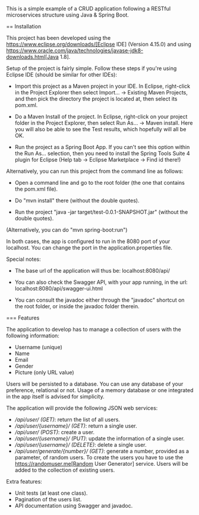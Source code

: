 This is a simple example of a CRUD application following a RESTful microservices structure using Java & Spring Boot.

== Installation

This project has been developed using the https://www.eclipse.org/downloads/[Eclipse IDE] (Version 4.15.0) and using
https://www.oracle.com/java/technologies/javase-jdk8-downloads.html[Java 1.8].

Setup of the project is fairly simple. Follow these steps if you're using Eclipse IDE (should be similar for other IDEs):

 - Import this project as a Maven project in your IDE. In Eclipse, right-click in the Project Explorer then select 
Import... -> Existing Maven Projects, and then pick the directory the project is located at, then select its pom.xml.
 
 - Do a Maven Install of the project. In Eclipse, right-click on your project folder in the Project Explorer, then
select Run As... -> Maven install. Here you will also be able to see the Test results, which hopefully will all be OK.

 - Run the project as a Spring Boot App. If you can't see this option within the Run As... selection, then you need to
install the Spring Tools Suite 4 plugin for Eclipse (Help tab -> Eclipse Marketplace -> Find id there!)

Alternatively, you can run this project from the command line as follows:

 - Open a command line and go to the root folder (the one that contains the pom.xml file).

 - Do "mvn install" there (without the double quotes).

 - Run the project "java -jar target/test-0.0.1-SNAPSHOT.jar" (without the double quotes).

(Alternatively, you can do "mvn spring-boot:run")

In both cases, the app is configured to run in the 8080 port of your localhost. You can change the port in the application.properties file.

Special notes:

 - The base url of the application will thus be: localhost:8080/api/

 - You can also check the Swagger API, with your app running, in the url: localhost:8080/api/swagger-ui.html

 - You can consult the javadoc either through the "javadoc" shortcut on the root folder, or inside the javadoc folder therein.

=== Features

The application to develop has to manage a collection of users with the following information:

* Username (unique)
* Name
* Email
* Gender
* Picture (only URL value)

Users will be persisted to a database. You can use any database of your preference, relational or
not. Usage of a memory database or one integrated in the app itself is advised for simplicity.

The application will provide the following JSON web services:

* */api/user/ (GET)*: return the list of all users.
* */api/user/{username}/ (GET)*: return a single user.
* */api/user/ (POST)*: create a user.
* */api/user/{username}/ (PUT)*: update the information of a single user.
* */api/user/{username}/ (DELETE)*: delete a single user.
* */api/user/generate/{number}/ (GET)*: generate a number, provided as a parameter, of random users.
To create the users you have to use the https://randomuser.me[Random User Generator] service. Users
will be added to the collection of existing users.

Extra features:

* Unit tests (at least one class).
* Pagination of the users list.
* API documentation using Swagger and javadoc.
